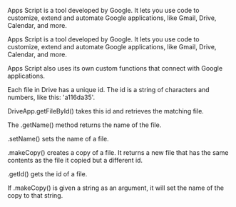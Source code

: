 Apps Script is a tool developed by Google. It lets you use code to customize, extend and automate Google applications, like Gmail, Drive, Calendar, and more.

Apps Script is a tool developed by Google. It lets you use code to customize, extend and automate Google applications, like Gmail, Drive, Calendar, and more.

Apps Script also uses its own custom functions that connect with Google applications.

Each file in Drive has a unique id. The id is a string of characters and numbers, like this: 'a116da35'.

DriveApp.getFileById() takes this id and retrieves the matching file.

The .getName() method returns the name of the file.

.setName() sets the name of a file.

.makeCopy() creates a copy of a file. It returns a new file that has the same contents as the file it copied but a different id.

.getId() gets the id of a file.

If .makeCopy() is given a string as an argument, it will set the name of the copy to that string.



